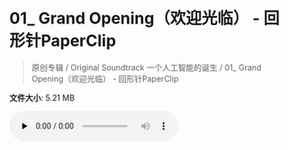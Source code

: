 # 01_ Grand Opening（欢迎光临） - 回形针PaperClip

> 原创专辑 / Original Soundtrack 一个人工智能的诞生 / 01_ Grand Opening（欢迎光临） - 回形针PaperClip

**文件大小**: 5.21 MB

<audio preload="none" controls><source src="https://file.hsyhx.top/archive/原创专辑/Original Soundtrack 一个人工智能的诞生/01_ Grand Opening（欢迎光临） - 回形针PaperClip.mp3" type="audio/mpeg">🤔 您的浏览器不支持此音频格式</audio>